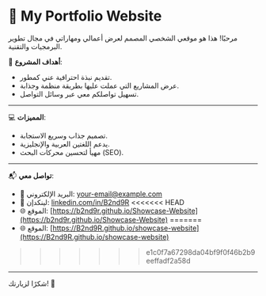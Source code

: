 # 🚀 My Portfolio Website

مرحبًا! هذا هو موقعي الشخصي المصمم لعرض أعمالي ومهاراتي في مجال تطوير البرمجيات والتقنية.

🎯 **أهداف المشروع**:
- تقديم نبذة احترافية عني كمطور.
- عرض المشاريع التي عملت عليها بطريقة منظمة وجذابة.
- تسهيل تواصلكم معي عبر وسائل التواصل.
---
💻 **المميزات**:
- تصميم جذاب وسريع الاستجابة.
- يدعم اللغتين العربية والإنجليزية.
- مهيأ لتحسين محركات البحث (SEO).
---
📬 **تواصل معي**:
- 📧 البريد الإلكتروني: your-email@example.com
- 💼 لينكدإن: [linkedin.com/in/B2nd9R](https://linkedin.com/in/your-profile)
<<<<<<< HEAD
- 🌐 الموقع: [https://b2nd9r.github.io/Showcase-Website](https://b2nd9r.github.io/Showcase-Website)
=======
- 🌐 الموقع: [https://B2nd9R.github.io/showcase-website](https://B2nd9R.github.io/showcase-website)
>>>>>>> e1c0f7a67298da04bf9f0f46b2b9eeffadf2a58d

---
شكرًا لزيارتك! 🌟
